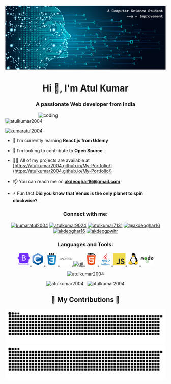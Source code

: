 ![logo](https://github.com/AtulKumar2004/AtulKumar2004/blob/main/A%20Computer%20Science%20Sudent.png)
<h1 align="center">Hi 👋, I'm Atul Kumar</h1>
<h3 align="center">A passionate Web developer from India</h3>

<img align="right" alt="coding" width="400" src="https://camo.githubusercontent.com/4d9f5ecceb711eec6e2018f38a5677dc657c9738d4a65ba3b928c41c0a45b439/68747470733a2f2f6d69726f2e6d656469756d2e636f6d2f6d61782f313336302f302a37513379765349765f7430696f4a2d5a2e676966">

<p align="left"> <img src="https://komarev.com/ghpvc/?username=atulkumar2004&label=Profile%20views&color=0e75b6&style=flat" alt="atulkumar2004" /> </p>

<p align="left"> <a href="https://twitter.com/kumaratul2004" target="blank"><img src="https://img.shields.io/twitter/follow/kumaratul2004?logo=twitter&style=for-the-badge" alt="kumaratul2004" /></a> </p>

- 🌱 I’m currently learning **React.js from Udemy**

- 🤝 I’m looking to contribute to **Open Source**

- 👨‍💻 All of my projects are available at [https://atulkumar2004.github.io/My-Portfolio/](https://atulkumar2004.github.io/My-Portfolio/)

- 📫 You can reach me on **akdeoghar16@gmail.com**

- ⚡ Fun fact **Did you know that Venus is the only planet to spin clockwise?**
<div align="center">
<h3>Connect with me:</h3>
<p>
<a href="https://twitter.com/kumaratul2004" target="blank"><img align="center" src="https://raw.githubusercontent.com/rahuldkjain/github-profile-readme-generator/master/src/images/icons/Social/twitter.svg" alt="kumaratul2004" height="30" width="40" /></a>
<a href="https://linkedin.com/in/atulkumar9024" target="blank"><img align="center" src="https://raw.githubusercontent.com/rahuldkjain/github-profile-readme-generator/master/src/images/icons/Social/linked-in-alt.svg" alt="atulkumar9024" height="30" width="40" /></a>
<a href="https://instagram.com/atulkumar7131" target="blank"><img align="center" src="https://raw.githubusercontent.com/rahuldkjain/github-profile-readme-generator/master/src/images/icons/Social/instagram.svg" alt="atulkumar7131" height="30" width="40" /></a>
<a href="https://www.hackerrank.com/@akdeoghar16" target="blank"><img align="center" src="https://raw.githubusercontent.com/rahuldkjain/github-profile-readme-generator/master/src/images/icons/Social/hackerrank.svg" alt="@akdeoghar16" height="30" width="40" /></a>
<a href="https://www.leetcode.com/akdeoghar16" target="blank"><img align="center" src="https://raw.githubusercontent.com/rahuldkjain/github-profile-readme-generator/master/src/images/icons/Social/leet-code.svg" alt="akdeoghar16" height="30" width="40" /></a>
<a href="https://auth.geeksforgeeks.org/user/akdeogpwhr" target="blank"><img align="center" src="https://raw.githubusercontent.com/rahuldkjain/github-profile-readme-generator/master/src/images/icons/Social/geeks-for-geeks.svg" alt="akdeogpwhr" height="30" width="40" /></a>
</p>

<h3>Languages and Tools:</h3>
<p> <a href="https://getbootstrap.com" target="_blank" rel="noreferrer"> <img src="https://raw.githubusercontent.com/devicons/devicon/master/icons/bootstrap/bootstrap-plain-wordmark.svg" alt="bootstrap" width="40" height="40"/> </a> <a href="https://www.cprogramming.com/" target="_blank" rel="noreferrer"> <img src="https://raw.githubusercontent.com/devicons/devicon/master/icons/c/c-original.svg" alt="c" width="40" height="40"/> </a> <a href="https://www.w3schools.com/css/" target="_blank" rel="noreferrer"> <img src="https://raw.githubusercontent.com/devicons/devicon/master/icons/css3/css3-original-wordmark.svg" alt="css3" width="40" height="40"/> </a> <a href="https://expressjs.com" target="_blank" rel="noreferrer"> <img src="https://raw.githubusercontent.com/devicons/devicon/master/icons/express/express-original-wordmark.svg" alt="express" width="40" height="40"/> </a> <a href="https://git-scm.com/" target="_blank" rel="noreferrer"> <img src="https://www.vectorlogo.zone/logos/git-scm/git-scm-icon.svg" alt="git" width="40" height="40"/> </a> <a href="https://www.w3.org/html/" target="_blank" rel="noreferrer"> <img src="https://raw.githubusercontent.com/devicons/devicon/master/icons/html5/html5-original-wordmark.svg" alt="html5" width="40" height="40"/> </a> <a href="https://www.java.com" target="_blank" rel="noreferrer"> <img src="https://raw.githubusercontent.com/devicons/devicon/master/icons/java/java-original.svg" alt="java" width="40" height="40"/> </a> <a href="https://developer.mozilla.org/en-US/docs/Web/JavaScript" target="_blank" rel="noreferrer"> <img src="https://raw.githubusercontent.com/devicons/devicon/master/icons/javascript/javascript-original.svg" alt="javascript" width="40" height="40"/> </a> <a href="https://www.linux.org/" target="_blank" rel="noreferrer"> <img src="https://raw.githubusercontent.com/devicons/devicon/master/icons/linux/linux-original.svg" alt="linux" width="40" height="40"/> </a> <a href="https://nodejs.org" target="_blank" rel="noreferrer"> <img src="https://raw.githubusercontent.com/devicons/devicon/master/icons/nodejs/nodejs-original-wordmark.svg" alt="nodejs" width="40" height="40"/> </a> </p>

<p><img src="https://github-readme-stats.vercel.app/api/top-langs?username=atulkumar2004&show_icons=true&locale=en&layout=compact" alt="atulkumar2004" /></p>
</div>

<div align="center">
<img src="https://github-readme-stats.vercel.app/api?username=atulkumar2004&show_icons=true&locale=en" alt="atulkumar2004"/>&nbsp;&nbsp;

<img src="https://github-readme-streak-stats.herokuapp.com/?user=atulkumar2004" alt="atulkumar2004" />
</div>

<div align="center">
<h2>🐍 My Contributions 🐍</h2>


![github contribution grid snake animation](https://raw.githubusercontent.com/AtulKumar2004/AtulKumar2004/output/github-contribution-grid-snake-dark.svg#gh-dark-mode-only)![github contribution grid snake animation](https://raw.githubusercontent.com/AtulKumar2004/AtulKumar2004/output/github-contribution-grid-snake.svg#gh-light-mode-only)
<!--- ![snake gif](https://github.com/AtulKumar2004/AtulKumar2004/blob/output/github-contribution-grid-snake.gif) --->
</div>
<!---
AtulKumar2004/AtulKumar2004 is a ✨ special ✨ repository because its `README.md` (this file) appears on your GitHub profile.
You can click the Preview link to take a look at your changes.
--->
